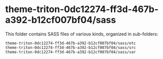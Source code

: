 # theme-triton-0dc12274-ff3d-467b-a392-b12cf007bf04/sass

This folder contains SASS files of various kinds, organized in sub-folders:

    theme-triton-0dc12274-ff3d-467b-a392-b12cf007bf04/sass/etc
    theme-triton-0dc12274-ff3d-467b-a392-b12cf007bf04/sass/src
    theme-triton-0dc12274-ff3d-467b-a392-b12cf007bf04/sass/var
